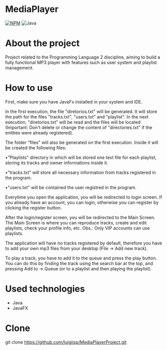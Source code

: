 # MediaPlayer
  [![NPM](https://img.shields.io/npm/l/react)](https://github.com/luigiisp/MediaPlayerProject/blob/main/LICENSE)
  ![Java](https://img.shields.io/badge/Java-8-b07219)
# About the project
Project related to the Programming Language 2 discipline, aiming to build a fully functional MP3 player with features such as user system and playlist management.

# How to use
First, make sure you have JavaFx installed in your system and IDE. 

In the first execution, the file "diretorios.txt" will be generated. It will store the path for the files "tracks.txt", "users.txt" and "playlist". In the next execution, "diretorios.txt" will be read and the files will be located
(Important: Don't delete or change the content of "directories.txt" if the entities were already registered).

The folder "files" will also be generated on the first execution. Inside it will be created the following files: 

•"Playlists" directory in which will be stored one text file for each playlist, storing its tracks and owner informations inside it.

•"tracks.txt" will store all necessary information from tracks registered in the program.

•"users.txt"  will be contained the user registred in the program.
 
Everytime you open the application, you will be redirected to login screen. If you already have an account, you can login, otherwise you can register by clicking the register button.

After the login/register screen, you will be redirected to the Main Screen. The Main Screen is where you can reproduce tracks, create and edit playlists, check your profile info, etc. Obs.: Only VIP accounts can use playlists.

The application will have no tracks registered by default, therefore you have to add your own mp3 files from your desktop (File -> Add new track).

To play a track, you have to add it to the queue and press the play button. You can do this by finding the track using the search bar at the top, and pressing Add to -> Queue (or to a playlist and then playing the playlist).

# Used technologies
- Java
- JavaFX

# Clone
git clone https://github.com/luigiisp/MediaPlayerProject.git
